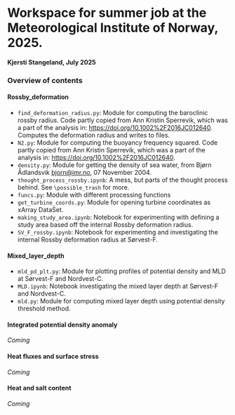 # Workspace for summer job at the Meteorological Institute of Norway, 2025.
__Kjersti Stangeland, July 2025__

### Overview of contents

#### Rossby_deformation
* `find_deformation_radius.py`: Module for computing the baroclinic rossby radius. Code partly copied from Ann Kristin Sperrevik, which was a part of the analysis in: https://doi.org/10.1002%2F2016JC012640. Computes the deformation radius and writes to files.
* `N2.py`: Module for computing the buoyancy frequency squared. Code partly copied from Ann Kristin Sperrevik, which was a part of the analysis in: https://doi.org/10.1002%2F2016JC012640.
* `density.py`: Module for getting the density of sea water, from Bjørn Ådlandsvik <bjorn@imr.no>, 07 November 2004.
* `thought_process_rossby.ipynb`: A mess, but parts of the thought process behind. See `\possible_trash` for more.
* `funcs.py`: Module with different processing functions
* `get_turbine_coords.py`: Module for opening turbine coordinates as xArray DataSet.
* `making_study_area.ipynb`: Notebook for experimenting with defining a study area based off the internal Rossby deformation radius.
* `SV_F_rossby.ipynb`: Notebook for experimenting and investigating the internal Rossby deformation radius at Sørvest-F.


#### Mixed_layer_depth
* `mld_pd_plt.py`: Module for plotting profiles of potential density and MLD at Sørvest-F and Nordvest-C.
* `MLD.ipynb`: Notebook investigating the mixed layer depth at Sørvest-F and Nordvest-C.
* `mld.py`: Module for computing mixed layer depth using potential density threshold method.

#### Integrated potential density anomaly
*Coming*

#### Heat fluxes and surface stress
*Coming*

#### Heat and salt content
*Coming*


